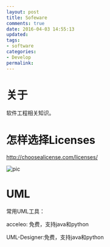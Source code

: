 ```yaml
---
layout: post
title: Sofeware
comments: true
date: 2016-04-03 14:55:13
updated:
tags:
- software
categories:
- Develop
permalink:
---
```


# 关于

软件工程相关知识。

# 怎样选择Licenses

<http://choosealicense.com/licenses/>

![pic](/images/license.jpeg)

# UML

常用UML工具：

acceleo: 免费，支持java和python

UML-Designer:免费，支持java和python

